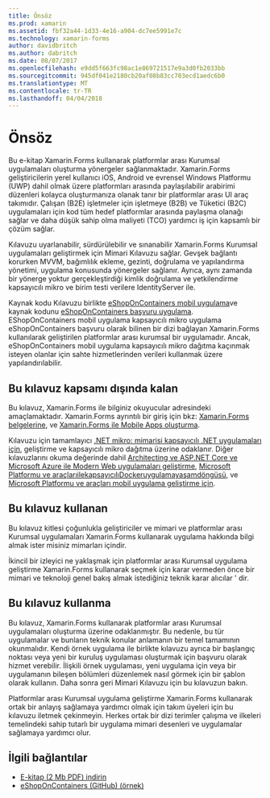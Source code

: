 ```yaml
---
title: Önsöz
ms.prod: xamarin
ms.assetid: fbf32a44-1d33-4e16-a904-dc7ee5991e7c
ms.technology: xamarin-forms
author: davidbritch
ms.author: dabritch
ms.date: 08/07/2017
ms.openlocfilehash: e9dd5f663fc98ac1e869721517e9a3d0fb2033bb
ms.sourcegitcommit: 945df041e2180cb20af08b83cc703ecd1aedc6b0
ms.translationtype: MT
ms.contentlocale: tr-TR
ms.lasthandoff: 04/04/2018
---
```

# <a name="preface"></a>Önsöz

Bu e-kitap Xamarin.Forms kullanarak platformlar arası Kurumsal uygulamaları oluşturma yönergeler sağlanmaktadır. Xamarin.Forms geliştiricilerin yerel kullanıcı iOS, Android ve evrensel Windows Platformu (UWP) dahil olmak üzere platformları arasında paylaşılabilir arabirimi düzenleri kolayca oluşturmanıza olanak tanır bir platformlar arası UI araç takımıdır. Çalışan (B2E) işletmeler için işletmeye (B2B) ve Tüketici (B2C) uygulamaları için kod tüm hedef platformlar arasında paylaşma olanağı sağlar ve daha düşük sahip olma maliyeti (TCO) yardımcı iş için kapsamlı bir çözüm sağlar.

Kılavuzu uyarlanabilir, sürdürülebilir ve sınanabilir Xamarin.Forms Kurumsal uygulamaları geliştirmek için Mimari Kılavuzu sağlar. Gevşek bağlantı korurken MVVM, bağımlılık ekleme, gezinti, doğrulama ve yapılandırma yönetimi, uygulama konusunda yönergeler sağlanır. Ayrıca, aynı zamanda bir yönerge yoktur gerçekleştirdiği kimlik doğrulama ve yetkilendirme kapsayıcılı mikro ve birim testi verilere IdentityServer ile.

Kaynak kodu Kılavuzu birlikte [eShopOnContainers mobil uygulama](https://github.com/dotnet-architecture/eShopOnContainers/tree/master/src/Mobile)ve kaynak kodunu [eShopOnContainers başvuru uygulama](https://github.com/dotnet-architecture/eShopOnContainers). EShopOnContainers mobil uygulama kapsayıcılı mikro uygulama eShopOnContainers başvuru olarak bilinen bir dizi bağlayan Xamarin.Forms kullanılarak geliştirilen platformlar arası kurumsal bir uygulamadır. Ancak, eShopOnContainers mobil uygulama kapsayıcılı mikro dağıtma kaçınmak isteyen olanlar için sahte hizmetlerinden verileri kullanmak üzere yapılandırılabilir.

## <a name="whats-left-out-of-this-guides-scope"></a>Bu kılavuz kapsamı dışında kalan

Bu kılavuz, Xamarin.Forms ile bilginiz okuyucular adresindeki amaçlamaktadır. Xamarin.Forms ayrıntılı bir giriş için bkz: [Xamarin.Forms belgelerine](~/xamarin-forms/index.yml), ve [Xamarin.Forms ile Mobile Apps oluşturma](https://aka.ms/xamebook).

Kılavuzu için tamamlayıcı [.NET mikro: mimarisi kapsayıcılı .NET uygulamaları için](https://aka.ms/microservicesebook), geliştirme ve kapsayıcılı mikro dağıtma üzerine odaklanır. Diğer kılavuzlarını okuma değerinde dahil [Architecting ve ASP.NET Core ve Microsoft Azure ile Modern Web uygulamaları geliştirme](http://aka.ms/WebAppEbook), [Microsoft Platformu ve araçlarıilekapsayıcılıDockeruygulamayaşamdöngüsü](http://aka.ms/dockerlifecycleebook), ve [Microsoft Platformu ve araçları mobil uygulama geliştirme için](http://aka.ms/MobAppDev/StndPDF).

## <a name="who-should-use-this-guide"></a>Bu kılavuz kullanan

Bu kılavuz kitlesi çoğunlukla geliştiriciler ve mimari ve platformlar arası Kurumsal uygulamaları Xamarin.Forms kullanarak uygulama hakkında bilgi almak ister misiniz mimarları içindir.

İkincil bir izleyici ne yaklaşmak için platformlar arası Kurumsal uygulama geliştirme Xamarin.Forms kullanarak seçmek için karar vermeden önce bir mimari ve teknoloji genel bakış almak istediğiniz teknik karar alıcılar ' dir.

## <a name="how-to-use-this-guide"></a>Bu kılavuz kullanma

Bu kılavuz, Xamarin.Forms kullanarak platformlar arası Kurumsal uygulamaları oluşturma üzerine odaklanmıştır. Bu nedenle, bu tür uygulamalar ve bunların teknik konular anlamanın bir temel tamamının okunmalıdır. Kendi örnek uygulama ile birlikte kılavuzu ayrıca bir başlangıç noktası veya yeni bir kuruluş uygulaması oluşturmak için başvuru olarak hizmet verebilir. İlişkili örnek uygulaması, yeni uygulama için veya bir uygulamanın bileşen bölümleri düzenlemek nasıl görmek için bir şablon olarak kullanın. Daha sonra geri Mimari Kılavuzu için bu kılavuzun bakın.

Platformlar arası Kurumsal uygulama geliştirme Xamarin.Forms kullanarak ortak bir anlayış sağlamaya yardımcı olmak için takım üyeleri için bu kılavuzu iletmek çekinmeyin. Herkes ortak bir dizi terimler çalışma ve ilkeleri temelindeki sahip tutarlı bir uygulama mimari desenleri ve uygulamalar sağlamaya yardımcı olur.


## <a name="related-links"></a>İlgili bağlantılar

- [E-kitap (2 Mb PDF) indirin](https://aka.ms/xamarinpatternsebook)
- [eShopOnContainers (GitHub) (örnek)](https://github.com/dotnet-architecture/eShopOnContainers)
